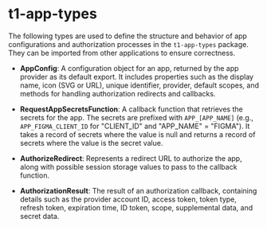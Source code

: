 # t1-app-types

The following types are used to define the structure and behavior of app configurations and authorization processes in the `t1-app-types` package. They can be imported from other applications to ensure correctness.

- **AppConfig**: A configuration object for an app, returned by the app provider as its default export. It includes properties such as the display name, icon (SVG or URL), unique identifier, provider, default scopes, and methods for handling authorization redirects and callbacks.

- **RequestAppSecretsFunction**: A callback function that retrieves the secrets for the app. The secrets are prefixed with `APP_[APP_NAME]` (e.g., `APP_FIGMA_CLIENT_ID` for "CLIENT_ID" and "APP_NAME" = "FIGMA"). It takes a record of secrets where the value is null and returns a record of secrets where the value is the secret value.

- **AuthorizeRedirect**: Represents a redirect URL to authorize the app, along with possible session storage values to pass to the callback function.

- **AuthorizationResult**: The result of an authorization callback, containing details such as the provider account ID, access token, token type, refresh token, expiration time, ID token, scope, supplemental data, and secret data.
